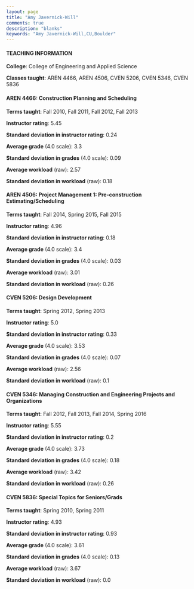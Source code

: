 ```yaml
---
layout: page
title: "Amy Javernick-Will" 
comments: true
description: "blanks"
keywords: "Amy Javernick-Will,CU,Boulder"
---
```

<head>
<script src="https://ajax.googleapis.com/ajax/libs/jquery/2.1.3/jquery.min.js"></script>
<script src="https://dl.dropboxusercontent.com/s/pc42nxpaw1ea4o9/highcharts.js?dl=0"></script>
<!-- <script src="../assets/js/highcharts.js"></script> -->
<style type="text/css">@font-face {
	font-family: "Bebas Neue";
	src: url(https://www.filehosting.org/file/details/544349/BebasNeue Regular.otf) format("opentype");
	}
	h1.Bebas { 
		font-family: "Bebas Neue", Verdana, Tahoma;
	}
</style>
</head>
	   
#### TEACHING INFORMATION

**College**: College of Engineering and Applied Science

**Classes taught**: AREN 4466, AREN 4506, CVEN 5206, CVEN 5346, CVEN 5836

#### AREN 4466: Construction Planning and Scheduling

**Terms taught**: Fall 2010, Fall 2011, Fall 2012, Fall 2013

**Instructor rating**: 5.45

**Standard deviation in instructor rating**: 0.24

**Average grade** (4.0 scale): 3.3

**Standard deviation in grades** (4.0 scale): 0.09

**Average workload** (raw): 2.57

**Standard deviation in workload** (raw): 0.18

#### AREN 4506: Project Management 1: Pre-construction Estimating/Scheduling

**Terms taught**: Fall 2014, Spring 2015, Fall 2015

**Instructor rating**: 4.96

**Standard deviation in instructor rating**: 0.18

**Average grade** (4.0 scale): 3.4

**Standard deviation in grades** (4.0 scale): 0.03

**Average workload** (raw): 3.01

**Standard deviation in workload** (raw): 0.26

#### CVEN 5206: Design Development

**Terms taught**: Spring 2012, Spring 2013

**Instructor rating**: 5.0

**Standard deviation in instructor rating**: 0.33

**Average grade** (4.0 scale): 3.53

**Standard deviation in grades** (4.0 scale): 0.07

**Average workload** (raw): 2.56

**Standard deviation in workload** (raw): 0.1

#### CVEN 5346: Managing Construction and Engineering Projects and Organizations

**Terms taught**: Fall 2012, Fall 2013, Fall 2014, Spring 2016

**Instructor rating**: 5.55

**Standard deviation in instructor rating**: 0.2

**Average grade** (4.0 scale): 3.73

**Standard deviation in grades** (4.0 scale): 0.18

**Average workload** (raw): 3.42

**Standard deviation in workload** (raw): 0.26

#### CVEN 5836: Special Topics for Seniors/Grads

**Terms taught**: Spring 2010, Spring 2011

**Instructor rating**: 4.93

**Standard deviation in instructor rating**: 0.93

**Average grade** (4.0 scale): 3.61

**Standard deviation in grades** (4.0 scale): 0.13

**Average workload** (raw): 3.67

**Standard deviation in workload** (raw): 0.0

